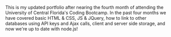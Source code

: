 This is my updated portfolio after nearing the fourth month of attending the University of Central Florida's Coding Bootcamp. In the past four months we have covered basic HTML & CSS, JS & JQuery, how to link to other databases using API keys and Ajax calls, client and server side storage, and now we're up to date with node.js! 